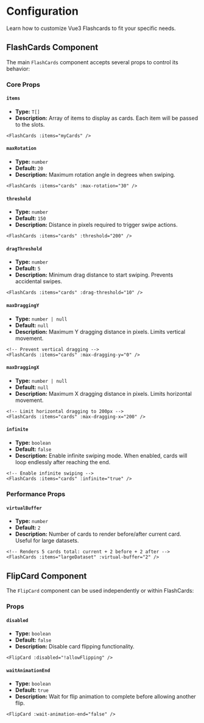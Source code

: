 # Configuration

Learn how to customize Vue3 Flashcards to fit your specific needs.

## FlashCards Component

The main `FlashCards` component accepts several props to control its behavior:

### Core Props

#### `items` <Badge type="danger" text="required" />

- **Type:** `T[]`
- **Description:** Array of items to display as cards. Each item will be passed to the slots.

```vue
<FlashCards :items="myCards" />
```

#### `maxRotation`

- **Type:** `number`
- **Default:** `20`
- **Description:** Maximum rotation angle in degrees when swiping.

```vue
<FlashCards :items="cards" :max-rotation="30" />
```

#### `threshold`

- **Type:** `number`
- **Default:** `150`
- **Description:** Distance in pixels required to trigger swipe actions.

```vue
<FlashCards :items="cards" :threshold="200" />
```

#### `dragThreshold`

- **Type:** `number`
- **Default:** `5`
- **Description:** Minimum drag distance to start swiping. Prevents accidental swipes.

```vue
<FlashCards :items="cards" :drag-threshold="10" />
```

#### `maxDraggingY`

- **Type:** `number | null`
- **Default:** `null`
- **Description:** Maximum Y dragging distance in pixels. Limits vertical movement.

```vue
<!-- Prevent vertical dragging -->
<FlashCards :items="cards" :max-dragging-y="0" />
```

#### `maxDraggingX`

- **Type:** `number | null`
- **Default:** `null`
- **Description:** Maximum X dragging distance in pixels. Limits horizontal movement.

```vue
<!-- Limit horizontal dragging to 200px -->
<FlashCards :items="cards" :max-dragging-x="200" />
```

#### `infinite`

- **Type:** `boolean`
- **Default:** `false`
- **Description:** Enable infinite swiping mode. When enabled, cards will loop endlessly after reaching the end.

```vue
<!-- Enable infinite swiping -->
<FlashCards :items="cards" :infinite="true" />
```

### Performance Props

#### `virtualBuffer`

- **Type:** `number`
- **Default:** `2`
- **Description:** Number of cards to render before/after current card. Useful for large datasets.

```vue
<!-- Renders 5 cards total: current + 2 before + 2 after -->
<FlashCards :items="largeDataset" :virtual-buffer="2" />
```

## FlipCard Component

The `FlipCard` component can be used independently or within FlashCards:

### Props

#### `disabled`

- **Type:** `boolean`
- **Default:** `false`
- **Description:** Disable card flipping functionality.

```vue
<FlipCard :disabled="!allowFlipping" />
```

#### `waitAnimationEnd`

- **Type:** `boolean`
- **Default:** `true`
- **Description:** Wait for flip animation to complete before allowing another flip.

```vue
<FlipCard :wait-animation-end="false" />
```


